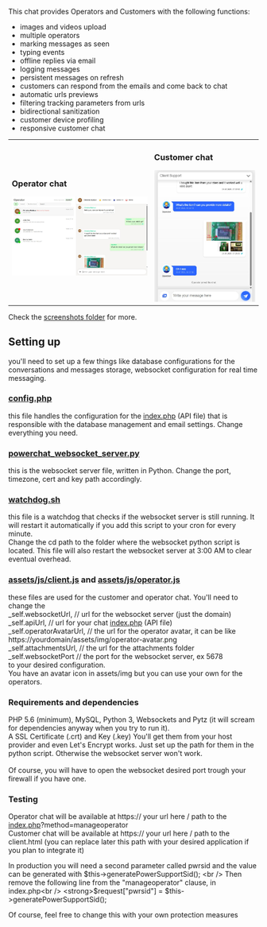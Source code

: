 This chat provides Operators and Customers with the following functions:
- images and videos upload
- multiple operators
- marking messages as seen
- typing events
- offline replies via email
- logging messages
- persistent messages on refresh
- customers can respond from the emails and come back to chat
- automatic urls previews
- filtering tracking parameters from urls
- bidirectional sanitization
- customer device profiling
- responsive customer chat

<table>
  <td>
    <h3>Operator chat</h3>
    <img src="https://raw.githubusercontent.com/sorinbotirla/powerchat/refs/heads/main/screenshots/operator-chat.jpg" />
  </td>
  <td>
    <h3>Customer chat</h3>
    <img src="https://raw.githubusercontent.com/sorinbotirla/powerchat/refs/heads/main/screenshots/client-chat.jpg" />
  </td>
</table>


Check the <a href="https://github.com/sorinbotirla/powerchat/tree/main/screenshots">screenshots folder</a> for more.


<h2>Setting up</h2>

you'll need to set up a few things like database configurations for the conversations and messages storage,
websocket configuration for real time messaging.

<h3><a href="https://github.com/sorinbotirla/powerchat/blob/main/config.php">config.php</a></h3>
this file handles the configuration for the <a href="https://github.com/sorinbotirla/powerchat/blob/main/index.php">index.php</a> (API file) that is responsible with the database management and email settings. Change everything you need.


<h3><a href="https://github.com/sorinbotirla/powerchat/blob/main/powerchat_websocket_server.py">powerchat_websocket_server.py</a></h3>
this is the websocket server file, written in Python. Change the port, timezone, cert and key path accordingly.

<h3><a href="https://github.com/sorinbotirla/powerchat/blob/main/watchdog.sh">watchdog.sh</a></h3>
this file is a watchdog that checks if the websocket server is still running. It will restart it automatically if you add this script to your cron for every minute.<br />
Change the cd path to the folder where the websocket python script is located. This file will also restart the websocket server at 3:00 AM to clear eventual overhead.

<h3><a href="https://github.com/sorinbotirla/powerchat/blob/main/assets/js/client.js">assets/js/client.js</a> and <a href="https://github.com/sorinbotirla/powerchat/blob/main/assets/js/operator.js">assets/js/operator.js</a></h3>
these files are used for the customer and operator chat. You'll need to change the <br />
_self.websocketUrl, // url for the websocket server (just the domain)<br />
_self.apiUrl, // url for your chat <a href="https://github.com/sorinbotirla/powerchat/blob/main/index.php">index.php</a> (API file)<br />
_self.operatorAvatarUrl, // the url for the operator avatar, it can be like https://yourdomain/assets/img/operator-avatar.png<br />
_self.attachmentsUrl, // the url for the attachments folder<br />
_self.websocketPort // the port for the websocket server, ex 5678<br />
to your desired configuration.<br />
You have an avatar icon in assets/img but you can use your own for the operators.<br />

<h3>Requirements and dependencies</h3>
PHP 5.6 (minimum), MySQL, Python 3, Websockets and Pytz (it will scream for dependencies anyway when you try to run it).<br />
A SSL Certificate (.crt) and Key (.key) You'll get them from your host provider and even Let's Encrypt works. Just set up the path for them in the python script. Otherwise the websocket server won't work.
<br /><br />
Of course, you will have to open the websocket desired port trough your firewall if you have one.

<h3>Testing</h3>
Operator chat will be available at https:// your url here / path to the <a href="https://github.com/sorinbotirla/powerchat/blob/main/index.php">index.php</a>?method=manageoperator<br />
Customer chat will be available at https:// your url here / path to the client.html (you can replace later this path with your desired application if you plan to integrate it)

In production you will need a second parameter called pwrsid and the value can be generated with $this->generatePowerSupportSid(); <br />
Then remove the following line from the "manageoperator" clause, in index.php<br />
<strong>$request["pwrsid"] = $this->generatePowerSupportSid();</strong><br />

Of course, feel free to change this with your own protection measures

